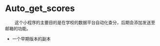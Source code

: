 # Auto_get_scores
&#160;&nbsp;&#160;&nbsp;&#160;&nbsp;&#160;&nbsp;这个小程序的主要目的是在学校的数据平台自动化查分，后期会添加发送至邮箱的功能。

- 一个早期版本的副本
